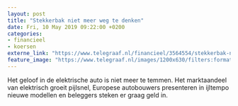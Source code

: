 ```yaml
---
layout: post
title: "Stekkerbak niet meer weg te denken"
date: Fri, 10 May 2019 09:22:00 +0200
categories: 
- financieel 
- koersen 
externe_link: "https://www.telegraaf.nl/financieel/3564554/stekkerbak-niet-meer-weg-te-denken"
feature_image: "https://www.telegraaf.nl/images/1200x630/filters:format(jpeg):quality(80)/cdn-kiosk-api.telegraaf.nl/555858ac-72f4-11e9-9abf-0255c322e81b.jpg"
---
```


<p class="intro">Het geloof in de elektrische auto is niet meer te temmen. Het marktaandeel van elektrisch groeit pijlsnel, Europese autobouwers presenteren in ijltempo nieuwe modellen en beleggers steken er graag geld in.</p>
